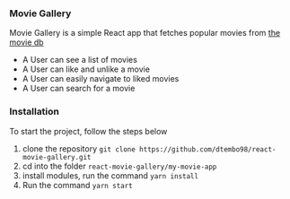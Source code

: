 ### Movie Gallery
Movie Gallery is a simple React app that fetches popular movies from  [the movie db](https://www.themoviedb.org/) 
 - A User can see a list of movies
 - A User can like and unlike a movie
 - A User can easily navigate to liked movies
 - A User can search for a movie
 
### Installation
To start the project, follow the steps below

1. clone the repository  ```git clone https://github.com/dtembo98/react-movie-gallery.git ```
2. cd  into the folder ```react-movie-gallery/my-movie-app```
3. install modules, run the command ```yarn install```
4. Run the command ```yarn start```

